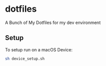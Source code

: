# dotfiles

A Bunch of My Dotfiles for my dev environment

## Setup

To setup run on a macOS Device:

```bash
sh device_setup.sh
```
